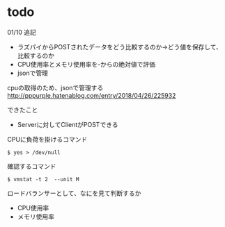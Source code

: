 # todo

01/10 追記  
- ラズパイからPOSTされたデータをどう比較するのか→どう値を保存して、比較するのか
- CPU使用率とメモリ使用率を-からの絶対値で評価
- jsonで管理


cpuの取得のため、jsonで管理する  
http://pppurple.hatenablog.com/entry/2018/04/26/225932


できたこと

- Serverに対してClientがPOSTできる


CPUに負荷を掛けるコマンド
```
$ yes > /dev/null
```
確認するコマンド
```
$ vmstat -t 2  --unit M
```



ロードバランサーとして、なにを見て判断するか
- CPU使用率
- メモリ使用率



